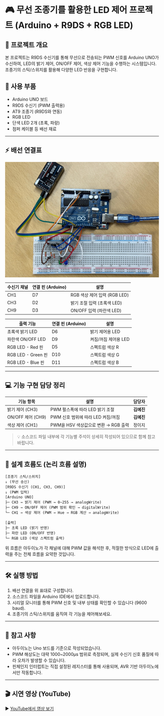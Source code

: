 # 🎮 무선 조종기를 활용한 LED 제어 프로젝트 (Arduino + R9DS + RGB LED)

## 📌 프로젝트 개요

본 프로젝트는 R9DS 수신기를 통해 무선으로 전송되는 PWM 신호를 Arduino UNO가 수신하여, LED의 밝기 제어, ON/OFF 제어, 색상 제어 기능을 수행하는 시스템입니다. 조종기의 스틱/스위치를 활용해 다양한 LED 반응을 구현합니다.

## 🔧 사용 부품

- Arduino UNO 보드
- R9DS 수신기 (PWM 출력용)
- AT9 조종기 (R9DS와 연동)
- RGB LED
- 단색 LED 2개 (초록, 파랑)
- 점퍼 케이블 등 배선 재료

---

## ⚡️ 배선 연결표

![배선 연결도](./figure/배선%20연결도.jpg)

| 수신기 채널 | 연결 핀 (Arduino) | 설명 |
|-------------|--------------------|------|
| CH1         | D7                 | RGB 색상 제어 입력 (RGB LED)|
| CH3         | D2                 | 밝기 조절 입력 (초록색 LED) |
| CH9         | D3                 | ON/OFF 입력 (파란색 LED) |

| 출력 기능            | 연결 핀 (Arduino) | 설명 |
|----------------------|--------------------|------|
| 초록색 밝기 LED      | D6        | 밝기 제어용 LED |
| 파란색 ON/OFF LED    | D9      | 켜짐/꺼짐 제어용 LED |
| RGB LED - Red 핀     | D5        | 스펙트럼 색상 R |
| RGB LED - Green 핀   | D10       | 스펙트럼 색상 G |
| RGB LED - Blue 핀    | D11       | 스펙트럼 색상 B |

---

## 💻 기능 구현 담당 정리

| 기능 항목              | 설명                            | 담당자     |
|------------------------|----------------------------------|------------|
| 밝기 제어 (CH3)        | PWM 펄스폭에 따라 LED 밝기 조절   | **김예진** |
| ON/OFF 제어 (CH9)      | PWM 신호 범위에 따라 LED 켜짐/꺼짐 | **김예진** |
| 색상 제어 (CH1)        | PWM을 HSV 색상값으로 변환 → RGB 출력 | 정이지      |


> 💡 소스코드 파일 내부에 각 기능별 주석이 상세히 작성되어 있으므로 함께 참고 바랍니다.

---

## 🔁 설계 흐름도 (논리 흐름 설명)

```text
[조종기 스틱/스위치]
↓ (무선 송신)
[R9DS 수신기 (CH1, CH3, CH9)]
↓ (PWM 입력)
[Arduino UNO]
├─ CH3 → 밝기 제어 (PWM → 0~255 → analogWrite)
├─ CH9 → ON/OFF 제어 (PWM 범위 확인 → digitalWrite)
└─ CH1 → 색상 제어 (PWM → Hue → RGB 계산 → analogWrite)

[출력]
├─ 초록 LED (밝기 반영)
├─ 파란 LED (ON/OFF 반영)
└─ RGB LED (색상 스펙트럼 출력)
```
위 흐름은 아두이노가 각 채널에 대해 PWM 값을 해석한 후, 적절한 방식으로 LED에 출력을 주는 전체 흐름을 요약한 것입니다.

---

## 🛠️ 실행 방법

1. 배선 연결을 위 표대로 구성합니다.
2. 소스코드 파일을 Arduino IDE에서 업로드합니다.
3. 시리얼 모니터를 통해 PWM 신호 및 내부 상태를 확인할 수 있습니다 (9600 baud).
4. 조종기의 스틱/스위치를 움직여 각 기능을 제어해보세요.


---

## 📌 참고 사항

- 아두이노는 Uno 보드를 기준으로 작성되었습니다.
- PWM 해상도는 대략 1000~2000μs 범위로 측정되며, 실제 수신기 신호 품질에 따라 오차가 발생할 수 있습니다.
- 핀체인지 인터럽트는 직접 설정된 레지스터를 통해 사용되며, AVR 기반 아두이노에서만 작동합니다.

---

## 🎬 시연 영상 (YouTube)

▶️ [YouTube에서 영상 보기](https://youtu.be/3j91EYPgsp0)
